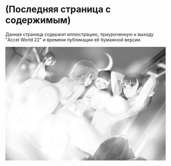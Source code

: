 # (Последняя страница с содержимым)

Данная страница содержит иллюстрацию, приуроченную к выходу "Accel World 22" и времени публикации её бумажной версии.

![Image](/Translate/Img/p350-p351.jpg)